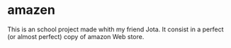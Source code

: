 # amazen
This is an school project made whith my friend Jota. It consist in a perfect (or almost perfect) copy of amazon Web store. 
